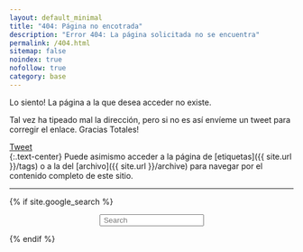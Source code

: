 ```yaml
---
layout: default_minimal
title: "404: Página no encotrada"
description: "Error 404: La página solicitada no se encuentra"
permalink: /404.html
sitemap: false
noindex: true
nofollow: true
category: base
---
```


<p>Lo siento! La página a la que desea acceder no existe.</p>
<p>Tal vez ha tipeado mal la dirección, pero si no es así envíeme un tweet para corregir el enlace. Gracias Totales!</p>
<div class="text-center">
<a href="https://twitter.com/share" class="twitter-share-button" data-via="{{ site.owner.twitter }}" data-size="large" data-dnt="true">Tweet</a>
<script>!function(d,s,id){var js,fjs=d.getElementsByTagName(s)[0],p=/^http:/.test(d.location)?'http':'https';if(!d.getElementById(id)){js=d.createElement(s);js.id=id;js.src=p+'://platform.twitter.com/widgets.js';fjs.parentNode.insertBefore(js,fjs);}}(document, 'script', 'twitter-wjs');</script>
</div>
{:.text-center}
Puede asimismo acceder a la página de [etiquetas]({{ site.url }}/tags) o a la del [archivo]({{ site.url }}/archive) para navegar por el contenido completo de este sitio.

<hr class="gh">

{% if site.google_search %}
<div id="searchbox2" style="margin:0 auto; display: table;">
<div class="searchcont2">
    <!-- span class="searchicon2"><i class="fa fa-search fa-2x"></i></span -->
    <form role="search" method="get" action="{{ site.url }}/cse/">
        <input id="searchString2" name="searchString2"
               placeholder=" Search" type="text">
    </form>
</div>
</div>
{% endif %}
